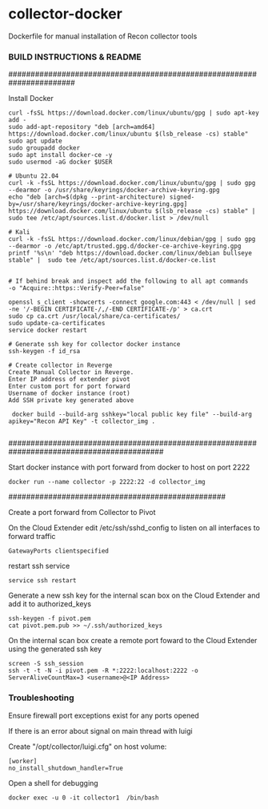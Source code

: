 # collector-docker
Dockerfile for manual installation of Recon collector tools


### BUILD INSTRUCTIONS & README

#######################################################################

Install Docker

```
curl -fsSL https://download.docker.com/linux/ubuntu/gpg | sudo apt-key add -
sudo add-apt-repository "deb [arch=amd64] https://download.docker.com/linux/ubuntu $(lsb_release -cs) stable"
sudo apt update
sudo groupadd docker
sudo apt install docker-ce -y
sudo usermod -aG docker $USER

# Ubuntu 22.04
curl -k -fsSL https://download.docker.com/linux/ubuntu/gpg | sudo gpg --dearmor -o /usr/share/keyrings/docker-archive-keyring.gpg
echo "deb [arch=$(dpkg --print-architecture) signed-by=/usr/share/keyrings/docker-archive-keyring.gpg] https://download.docker.com/linux/ubuntu $(lsb_release -cs) stable" | sudo tee /etc/apt/sources.list.d/docker.list > /dev/null

# Kali
curl -k -fsSL https://download.docker.com/linux/debian/gpg | sudo gpg --dearmor -o /etc/apt/trusted.gpg.d/docker-ce-archive-keyring.gpg
printf '%s\n' "deb https://download.docker.com/linux/debian bullseye stable" |  sudo tee /etc/apt/sources.list.d/docker-ce.list


# If behind break and inspect add the following to all apt commands
-o "Acquire::https::Verify-Peer=false"

openssl s_client -showcerts -connect google.com:443 < /dev/null | sed -ne '/-BEGIN CERTIFICATE-/,/-END CERTIFICATE-/p' > ca.crt
sudo cp ca.crt /usr/local/share/ca-certificates/
sudo update-ca-certificates
service docker restart

# Generate ssh key for collector docker instance
ssh-keygen -f id_rsa

# Create collector in Reverge
Create Manual Collector in Reverge.
Enter IP address of extender pivot
Enter custom port for port forward 
Username of docker instance (root)
Add SSH private key generated above

```

```
 docker build --build-arg sshkey="local public key file" --build-arg apikey="Recon API Key" -t collector_img .
 
```
 
 
###########################################################################################

Start docker instance with port forward from docker to host on port 2222


```
docker run --name collector -p 2222:22 -d collector_img
```

#################################################

Create a port forward from Collector to Pivot

On the Cloud Extender edit /etc/ssh/sshd_config to listen on all interfaces to forward traffic

```
GatewayPorts clientspecified
```

restart ssh service

```
service ssh restart
```

Generate a new ssh key for the internal scan box on the Cloud Extender and add it to authorized_keys
```
ssh-keygen -f pivot.pem
cat pivot.pem.pub >> ~/.ssh/authorized_keys
```

On the internal scan box create a remote port foward to the Cloud Extender using the generated ssh key
```
screen -S ssh_session
ssh -t -t -N -i pivot.pem -R *:2222:localhost:2222 -o ServerAliveCountMax=3 <username>@<IP Address>
```

### Troubleshooting

Ensure firewall port exceptions exist for any ports opened

If there is an error about signal on main thread with luigi

Create "/opt/collector/luigi.cfg" on host volume:

    [worker]
    no_install_shutdown_handler=True
    
Open a shell for debugging

```
docker exec -u 0 -it collector1  /bin/bash
```

